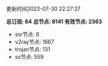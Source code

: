 更新时间2022-07-30 22:27:37

**总订阅: 64**
**总节点: 8141**
**有效节点: 2363**
- ssr节点: 6
- v2ray节点: 1667
- trojan节点: 131
- ss节点: 559
